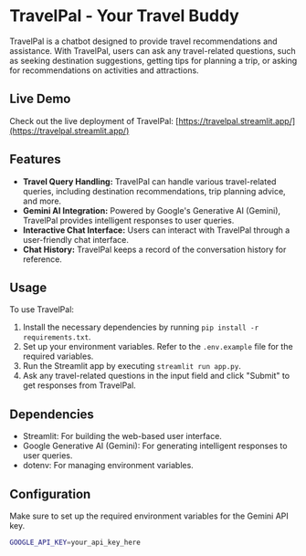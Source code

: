# TravelPal - Your Travel Buddy

TravelPal is a chatbot designed to provide travel recommendations and assistance. With TravelPal, users can ask any travel-related questions, such as seeking destination suggestions, getting tips for planning a trip, or asking for recommendations on activities and attractions.

## Live Demo

Check out the live deployment of TravelPal: [https://travelpal.streamlit.app/](https://travelpal.streamlit.app/)

## Features

- **Travel Query Handling:** TravelPal can handle various travel-related queries, including destination recommendations, trip planning advice, and more.
- **Gemini AI Integration:** Powered by Google's Generative AI (Gemini), TravelPal provides intelligent responses to user queries.
- **Interactive Chat Interface:** Users can interact with TravelPal through a user-friendly chat interface.
- **Chat History:** TravelPal keeps a record of the conversation history for reference.

## Usage

To use TravelPal:

1. Install the necessary dependencies by running `pip install -r requirements.txt`.
2. Set up your environment variables. Refer to the `.env.example` file for the required variables.
3. Run the Streamlit app by executing `streamlit run app.py`.
4. Ask any travel-related questions in the input field and click "Submit" to get responses from TravelPal.

## Dependencies

- Streamlit: For building the web-based user interface.
- Google Generative AI (Gemini): For generating intelligent responses to user queries.
- dotenv: For managing environment variables.

## Configuration

Make sure to set up the required environment variables for the Gemini API key.

```bash
GOOGLE_API_KEY=your_api_key_here
